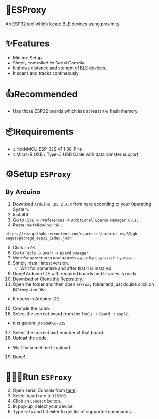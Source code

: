 # 📶ESProxy
An ESP32 tool which locate BLE devices using proximity.

# ✨Features
- Minimal Setup.
- Simply controlled by Serial Console.
- It shows distance and stenght of BLE devices.
- It scans and tracks contineously.

# 👍Recommended
- Use those ESP32 boards which has at least `4MB` flash memory.

# 📦Requirements
- `1` NodeMCU ESP-32S V1.1 38-Pins
- `1` Micro-B USB / Type-C USB Cable with data transfer support

# ⚙️Setup `ESProxy`
## By Arduino
1. Download `Arduino IDE 2.X.X` from [here](https://www.arduino.cc/en/software/) according to your Operating System.
2. Install it.
3. Go to `File` → `Preferences` → `Additional Boards Manager URLs`.
4. Paste the following link :
```
https://raw.githubusercontent.com/espressif/arduino-esp32/gh-pages/package_esp32_index.json
```
5. Click on `OK`.
6. Go to `Tools` → `Board` → `Board Manager`.
7. Wait for sometimes and search `esp32` by `Espressif Systems`.
8. Simply install latest version.
   - Wait for sometime and after that it is installed.
9. Done! Arduino IDE with required boards and libraries is ready.
10. Download or Clone the Repository.
11. Open the folder and then open `ESProxy` folder and just double click on `ESProxy.ino` file.
   - It opens in Arduino IDE.
15. Compile the code.
16. Select the correct board from the `Tools` → `Board` → `esp32`.
  - It is generally `NodeMCU-32S`.
17. Select the correct port number of that board.
18. Upload the code.
   - Wait for sometime to upload.
19. Done!

# 🏃🏻‍♂️Run `ESProxy`
2. Open Serial Console from [here](https://wirebits.github.io/SerialConsole/).
3. Select baud rate to `115200`.
4. Click on `Connect` button.
5. In pop-up, select your device.
6. Type `help` and hit enter to get list of supported commands.
